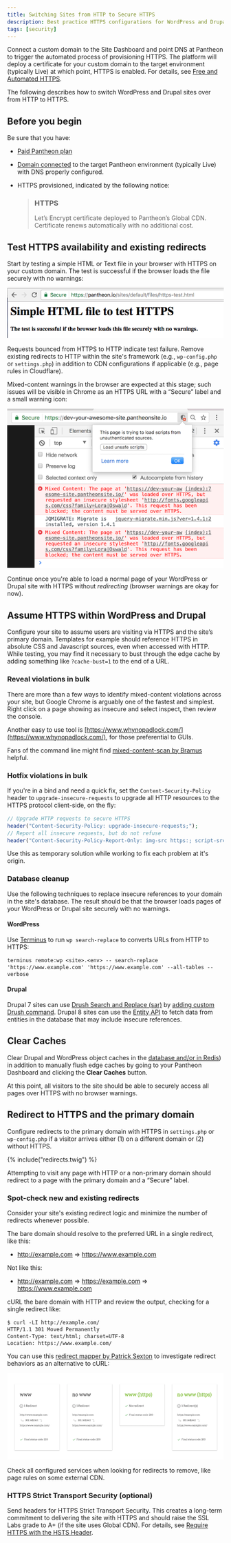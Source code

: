 ```yaml
---
title: Switching Sites from HTTP to Secure HTTPS
description: Best practice HTTPS configurations for WordPress and Drupal to fix mixed-content browser warnings and excessive redirects.
tags: [security]
---
```

Connect a custom domain to the Site Dashboard and point DNS at Pantheon to trigger the automated process of provisioning HTTPS. The platform will deploy a certificate for your custom domain to the target environment (typically Live) at which point, HTTPS is enabled. For details, see [Free and Automated HTTPS](/docs/https/).

The following describes how to switch WordPress and Drupal sites over from HTTP to HTTPS.

## Before you begin
Be sure that you have:

- [Paid Pantheon plan](/docs/guides/launch/plans/)
- [Domain connected](/docs/guides/launch/domains/) to the target Pantheon environment (typically Live) with DNS properly configured.
- HTTPS provisioned, indicated by the following notice:

    <blockquote class="block-success">
    <h3 class="info">HTTPS</h3>
    <span class="glyphicons glyphicons-ok text-success"></span> Let’s Encrypt certificate deployed to Pantheon’s Global CDN. Certificate renews automatically with no additional cost.</blockquote>

## Test HTTPS availability and existing redirects
Start by testing a simple HTML or Text file in your browser with HTTPS on your custom domain. The test is successful if the browser loads the file securely with no warnings:

![Example HTTPS Test](/source/docs/assets/images/dummy-html-https-test.png)

Requests bounced from HTTPS to HTTP indicate test failure. Remove existing redirects to HTTP within the site's framework (e.g., `wp-config.php` or `settings.php`) in addition to CDN configurations if applicable (e.g., page rules in Cloudflare).

Mixed-content warnings in the browser are expected at this stage; such issues will be visible in Chrome as an HTTPS URL with a “Secure” label and a small warning icon:

![Mixed content browser warnings](/source/docs/assets/images/mixed-content-console-error.png)

Continue once you're able to load a normal page of your WordPress or Drupal site with HTTPS without _redirecting_ (browser warnings are okay for now).

## Assume HTTPS within WordPress and Drupal
Configure your site to assume users are visiting via HTTPS and the site’s primary domain. Templates for example should reference HTTPS in absolute CSS and Javascript sources, even when accessed with HTTP. While testing, you may find it necessary to bust through the edge cache by adding something like `?cache-bust=1` to the end of a URL.

### Reveal violations in bulk
There are more than a few ways to identify mixed-content violations across your site, but Google Chrome is arguably one of the fastest and simplest. Right click on a page showing as insecure and select inspect, then review the console.

Another easy to use tool is [https://www.whynopadlock.com/](https://www.whynopadlock.com/), for those preferential to GUIs.

Fans of the command line might find [mixed-content-scan by Bramus](https://github.com/bramus/mixed-content-scan) helpful.
### Hotfix violations in bulk
If you're in a bind and need a quick fix, set the `Content-Security-Policy` header to `upgrade-insecure-requests` to upgrade all HTTP resources to the HTTPS protocol client-side, on the fly:

```PHP
// Upgrade HTTP requests to secure HTTPS
header("Content-Security-Policy: upgrade-insecure-requests;");
// Report all insecure requests, but do not refuse
header("Content-Security-Policy-Report-Only: img-src https:; script-src https: 'unsafe-inline'; style-src https: 'unsafe-inline';");
```

Use this as temporary solution while working to fix each problem at it's origin.
### Database cleanup
Use the following techniques to replace insecure references to your domain in the site's database. The result should be that the browser loads pages of your WordPress or Drupal site securely with no warnings.

#### WordPress
Use [Terminus](/docs/terminus) to run `wp search-replace` to converts URLs from HTTP to HTTPS:

```
terminus remote:wp <site>.<env> -- search-replace 'https://www.example.com' 'https://www.example.com' --all-tables --verbose
```
#### Drupal
Drupal 7 sites can use [Drush Search and Replace (sar)](https://www.drupal.org/project/sar) by [adding custom Drush command](/docs/drush/#add-custom-drush-commands). Drupal 8 sites can use the [Entity API](https://www.drupal.org/docs/8/api/entity-api/introduction-to-entity-api-in-drupal-8) to fetch data from entities in the database that may include insecure references.

## Clear Caches
Clear Drupal and WordPress object caches in the [database and/or in Redis](/docs/redis/#clear-cache)) in addition to manually flush edge caches by going to your Pantheon Dashboard and clicking the **Clear Caches** button.

At this point, all visitors to the site should be able to securely access all pages over HTTPS with no browser warnings.
## Redirect to HTTPS and the primary domain
Configure redirects to the primary domain with HTTPS in `settings.php` or `wp-config.php` if a visitor arrives either (1) on a different domain or (2) without HTTPS.

{% include("redirects.twig") %}

Attempting to visit any page with HTTP or a non-primary domain should redirect to a page with the primary domain and a “Secure” label.

### Spot-check new and existing redirects
Consider your site's existing redirect logic and minimize the number of redirects whenever possible.

The bare domain should resolve to the preferred URL in a single redirect, like this:

* http://example.com => https://www.example.com

Not like this:

* http://example.com => https://example.com => https://www.example.com

cURL the bare domain with HTTP and review the output, checking for a single redirect like:

```
$ curl -LI http://example.com/
HTTP/1.1 301 Moved Permanently
Content-Type: text/html; charset=UTF-8
Location: https://www.example.com/
```

You can use this [redirect mapper by Patrick Sexton](https://varvy.com/tools/redirects/) to investigate redirect behaviors as an alternative to cURL:

![Varvy Redirects example.com](/source/docs/assets/images/varvy-redirect-mapper.png)  

Check all configured services when looking for redirects to remove, like page rules on some external CDN.

### HTTPS Strict Transport Security (optional)
Send headers for HTTPS Strict Transport Security. This creates a long-term commitment to delivering the site with HTTPS and should raise the SSL Labs grade to A+ (if the site uses Global CDN). For details, see [Require HTTPS with the HSTS Header](/docs/hsts).
